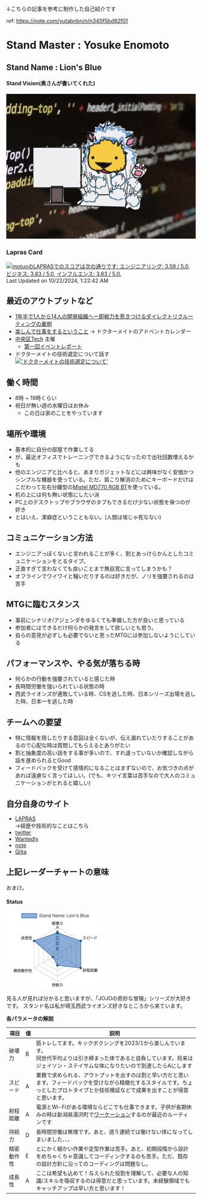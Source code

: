 ↓こちらの記事を参考に制作した自己紹介です

ref: https://note.com/yutabnbn/n/n345f5bd92f01

# Stand Master : Yosuke Enomoto
## Stand Name : Lion's Blue

#### Stand Vision(奥さんが書いてくれた)
![stand_vision](./images/stand-vision.png)

### Lapras Card
<!--START_SECTION:lapras-card-->
<p ><a href="https://lapras.com/public/motuo" target="_blank" rel="noopener noreferrer"><img alt="motuoのLAPRASでのスコアは次の通りです: エンジニアリング: 3.59 / 5.0, ビジネス: 3.83 / 5.0, インフルエンス: 3.63 / 5.0." src="https://lapras-card-generator.vercel.app/api/svg?e=3.59&b=3.83&i=3.63&b1=%23020e27&b2=%238abbe5&i1=%2303102f&i2=%2377d0fd&l=ja" width="400" ></a>  
Last Updated on 10/22/2024, 1:22:42 AM</p>
<!--END_SECTION:lapras-card-->

## 最近のアウトプットなど
- [1年半で1人から14人の開発組織へー即戦力を惹きつけるダイレクトリクルーティングの裏側](https://materials.8card.net/eight-career/reports/20230511-doctormate/)
- [楽しんで仕事をするということ](https://note.com/eno_motty/n/n6991cfc4dc38) → ドクターメイトのアドベントカレンダー
- [中央区Tech](https://chuo-tech.connpass.com/) 主催
    - [第一回イベントレポート](https://note.com/eno_motty/n/n62d041a645e5)
- ドクターメイトの技術選定について話す<br>
 [!['ドクターメイトの技術選定について'](https://github.com/motuo1201/motuo1201/assets/29793341/88325e00-4c1c-46df-873e-3b867423de01)](https://youtu.be/yPR9szZNmMA)

## 働く時間

- 8時 ~ 19時くらい
- 祝日が無い週の水曜日はお休み
    - この日は家のことをやっています

## 場所や環境

- 基本的に自分の部屋で作業してる
- が、最近オフィスでトレーニングできるようになったので出社回数増えるかも
- 他のエンジニアと比べると、あまりガジェットなどには興味がなく安価かつシンプルな機器を使っている。ただ、肩こり解消のためにキーボードだけはこだわって左右分離型の[Mistel MD770 RGB BT](https://archisite.co.jp/products/mistel/barocco-md770-rgb-bt/)を使っている。
- 机の上には何も無い状態にしたい派
- PC上のデスクトップやブラウザのタブもできるだけ少ない状態を保つのが好き
- とはいえ、潔癖症ということもない。(人間は埃じゃ死なない)

## コミュニケーション方法

- エンジニアっぽくないと言われることが多く、割とあっけらかんとしたコミュニケーションをとるタイプ。
- 正直すぎて言わなくても良いことまで無自覚に言ってしまうかも？
- オフラインでワイワイと騒いだりするのは好きだが、ノリを強要されるのは苦手

## MTGに臨むスタンス

- 事前にシナリオ/アジェンダをゆるくても準備した方が良いと思っている
- 参加者にはできるだけ何らかの発言をして欲しいとも思う。
- 自らの意見が必ずしも必要でないと思ったMTGには参加しないようにしている

## パフォーマンスや、やる気が落ちる時

- 何らかの行動を強要されていると感じた時
- 長時間労働を強いられている状態の時
- 西武ライオンズが連敗している時、CSを逃した時、日本シリーズ出場を逃した時、日本一を逃した時

## チームへの要望

- 特に情報を隠したりする意図は全くないが、伝え漏れていたりすることがあるので心配な時は質問してもらえるとありがたい
- 割と抽象度の高い話をする事が多いので、すれ違っていないか確認しながら話を進められるとGood
- フィードバックを受けて感情的になることはまずないので、お気づきの点があれば遠慮なく言ってほしい。(でも、キツイ言葉は苦手なので大人のコミュニケーションがとれると嬉しい)

## 自分自身のサイト

- [LAPRAS](https://lapras.com/public/motuo)  
    →経歴や技術的なことはこちら
- [twitter](https://twitter.com/motumotuo)
- [Wantedly](https://www.wantedly.com/id/yosuke_enomoto_d)
- [note](https://note.com/eno_motty/)
- [Qiita](https://qiita.com/motuo)

## 上記レーダーチャートの意味
おまけ。

#### Status
![my_chart](./images/chart.png)

見る人が見れば分かると思いますが、「JOJOの奇妙な冒険」シリーズが大好きです。
スタンド名は私が埼玉西武ライオンズ好きなところから来ています。

**各パラメータの解説**

| 項目    | 値 | 説明                                                                           |
| ----- | - | ---------------------------------------------------------------------------- |
| 破壊力   | B | 筋トレしてます。キックボクシングを2023/1から楽しんでいます。<br>同世代平均よりは引き締まった体であると自負しています。将来はジェイソン・ステイサムな体になりたいので到達したらAにします           |
| スピード  | A | 業務で求められる、アウトプットを出すのは割と早い方だと思います。フィードバックを受けながら精緻化するスタイルです。ちょっとしたプロトタイプとか技術検証などで成果を出すことが得意と思います。            |
| 射程距離 | A | 電源とWi-Fiがある環境ならどこでも仕事できます。子供が長期休みの時は新潟県湯沢町で[ワーケーション](https://note.com/eno_motty/n/nfc4a7130d770)するのが最近のルーティンです |
| 持続力   | D | 長時間労働は無理です。あと、週５連続では働けない体になってしまいました、、、                                       |
| 精密動作性 | E | とにかく細かい作業や定型作業は苦手。あと、初期段階から設計をめちゃくちゃ意識してコーディングするのも苦手。ただ、既存の設計方針に沿ってのコーディングは問題なし。 |
| 成長性   | A | ここは希望も込めて！与えられた役割を理解して、必要な人の知識/スキルを吸収するのは得意だと思っています。未経験領域でもキャッチアップは早い方と思います！       |
